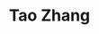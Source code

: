 ---
# Display name
title: Tao Zhang

# Is this the primary user of the site?
superuser: false

# Role/position
role: Director

# Organizations/Affiliations
organizations:
  - name: Tsinghua University
    url: 'https://www.tsinghua.edu.cn'

interests:
  - Artificial Intelligence
  - Robotics
# Social/Academic Networking
# For available icons, see: https://wowchemy.com/docs/getting-started/page-builder/#icons
#   For an email link, use "fas" icon pack, "envelope" icon, and a link in the
#   form "mailto:your-email@example.com" or "#contact" for contact widget.
social:
  - icon: envelope
    icon_pack: fa
    link: mailto:taozhang@tsinghua.edu.cn
  - icon: house
    icon_pack: fa
    link: https://www.au.tsinghua.edu.cn/info/1005/1702.htm

# Enter email to display Gravatar (if Gravatar enabled in Config)
email: 'taozhang@tsinghua.edu.cn'

# Highlight the author in author lists? (true/false)
highlight_name: false

# Organizational groups that you belong to (for People widget)
#   Set this to `[]` or comment out if you are not using People widget.
user_groups:
  - 负责人
---